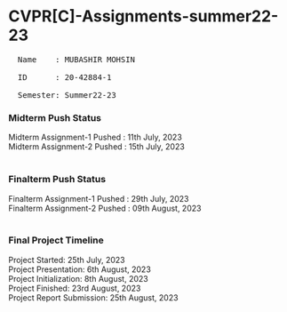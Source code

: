 # CVPR[C]-Assignments-summer22-23
<pre>
  Name    : MUBASHIR MOHSIN<br>
  ID      : 20-42884-1<br>
  Semester: Summer22-23
</pre>

### Midterm Push Status
Midterm Assignment-1 Pushed : 11th July, 2023 <br>
Midterm Assignment-2 Pushed : 15th July, 2023 <br><br>

### Finalterm Push Status
Finalterm Assignment-1 Pushed : 29th July, 2023<br>
Finalterm Assignment-2 Pushed : 09th August, 2023<br><br>

### Final Project Timeline
Project Started: 25th July, 2023<br>
Project Presentation: 6th August, 2023<br>
Project Initialization<t>: 8th August, 2023</t><br>
Project Finished: 23rd August, 2023<br>
Project Report Submission: 25th August, 2023<br>
